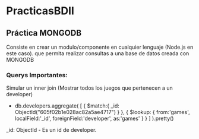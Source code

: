 # PracticasBDII

## Práctica MONGODB

Consiste en crear un modulo/componente en cualquier lenguaje (Node.js en este caso).
que permita realizar consultas a una base de datos creada con MONGODB

### Querys Importantes:

Simular un inner join (Mostrar todos los juegos que pertenecen a un developer)
- db.developers.aggregate(
    [
        {
            $match:{
                _id: ObjectId("605f02b1e028ac82a5ae4717")
            }
        },
    {
        $lookup: {
            from:'games',
            localField:'_id',
            foreignField:'developer',
            as:'games'
        }
    }
    ]
).pretty()

_id: ObjectId - Es un id de developer.
